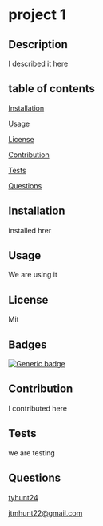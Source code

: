 # project 1

  ## Description
  I described it here

  ## table of contents
  [Installation](#Installation) 

  [Usage](#Usage) 

  [License](#License) 

  [Contribution](#Contribution)

  [Tests](#Tests) 
 
  [Questions](#Questions)


  ## Installation
  installed hrer

  ## Usage
  We are using it 

  ## License
  Mit

  ## Badges
  [![Generic badge](https://img.shields.io/badge/<Javascript>-<Working>-<COLOR>.svg)](https://shields.io/)
  
  ## Contribution
  I contributed here

  ## Tests
  we are testing

  ## Questions
  [tyhunt24](https://github.com/) 

  jtmhunt22@gmail.com 
 
  